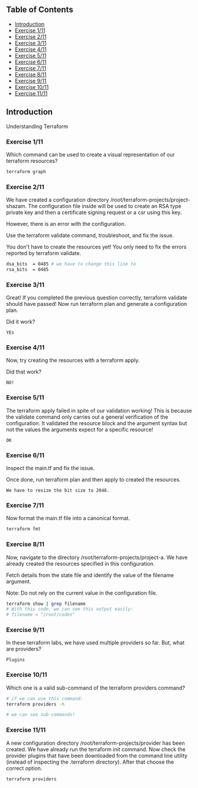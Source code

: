 ## Table of Contents

- [Introduction](#introduction)
- [Exercise 1/11](#exercise-111)
- [Exercise 2/11](#exercise-211)
- [Exercise 3/11](#exercise-311)
- [Exercise 4/11](#exercise-411)
- [Exercise 5/11](#exercise-511)
- [Exercise 6/11](#exercise-611)
- [Exercise 7/11](#exercise-711)
- [Exercise 8/11](#exercise-811)
- [Exercise 9/11](#exercise-911)
- [Exercise 10/11](#exercise-1011)
- [Exercise 11/11](#exercise-1111)

##  Introduction

Understanding Terraform

### Exercise 1/11
Which command can be used to create a visual representation of our terraform resources?
```bash
terraform graph
```
### Exercise 2/11
We have created a configuration directory /root/terraform-projects/project-shazam. The configuration file inside will be used to create an RSA type private key and then a certificate signing request or a csr using this key.

However, there is an error with the configuration.

Use the terraform validate command, troubleshoot, and fix the issue.


You don't have to create the resources yet! You only need to fix the errors reported by terraform validate.
```bash
dsa_bits  = 0485 # we have to change this line to
rsa_bits  = 0485 

```
### Exercise 3/11
Great! If you completed the previous question correctly, terraform validate should have passed!
Now run terraform plan and generate a configuration plan.

Did it work?
```
YEs
```
### Exercise 4/11
Now, try creating the resources with a terraform apply.

Did that work?
```
NO!
```
### Exercise 5/11
The terraform apply failed in spite of our validation working! This is because the validate command only carries out a general verification of the configuration. It validated the resource block and the argument syntax but not the values the arguments expect for a specific resource!
```
OK
```
### Exercise 6/11
Inspect the main.tf and fix the issue.


Once done, run terraform plan and then apply to created the resources.
```
We have to resize the bit size to 2048.
```
### Exercise 7/11
Now format the main.tf file into a canonical format.
```bash
terraform fmt
```
### Exercise 8/11
Now, navigate to the directory /root/terraform-projects/project-a. We have already created the resources specified in this configuration.

Fetch details from the state file and identify the value of the filename argument.

Note: Do not rely on the current value in the configuration file.
```bash
terraform show | grep filename
# With this code, we can see this output easily:
# filename = "/root/codes"
```
### Exercise 9/11
In these terraform labs, we have used multiple providers so far. But, what are providers?
```
Plugins
```
### Exercise 10/11
Which one is a valid sub-command of the terraform providers command?
```bash
# if we can use this command:
terraform providers -h

# we can see sub-commands!
```
### Exercise 11/11
A new configuration directory /root/terraform-projects/provider has been created. We have already run the terraform init command.
Now check the provider plugins that have been downloaded from the command line utility (instead of inspecting the .terraform directory). After that choose the correct option.
```bash
terraform providers
```